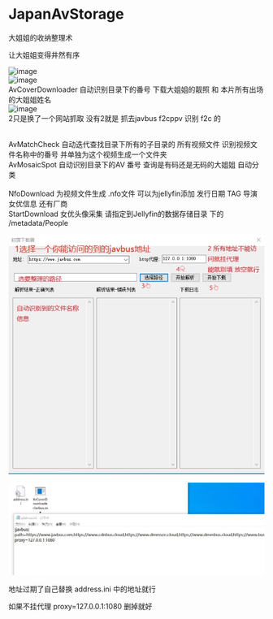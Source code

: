 # JapanAvStorage
 大姐姐的收纳整理术

让大姐姐变得井然有序<br>

![image](https://github.com/lqs1848/JapanAvStorage/blob/master/info/1.jpg)<br>
![image](https://github.com/lqs1848/JapanAvStorage/blob/master/info/2.jpg)<br>
AvCoverDownloader 自动识别目录下的番号 下载大姐姐的靓照 和 本片所有出场的大姐姐姓名<br>
![image](https://github.com/lqs1848/JapanAvStorage/blob/master/info/3.png)<br>
2只是换了一个网站抓取 没有2就是 抓去javbus f2cppv 识别 f2c 的<br>

<br>
AvMatchCheck 自动迭代查找目录下所有的子目录的 所有视频文件 识别视频文件名称中的番号 并单独为这个视频生成一个文件夹
<br>
AvMosaicSpot 自动识别目录下的AV 番号 查询是有码还是无码的大姐姐 自动分类<br>
<br>
NfoDownload 为视频文件生成 .nfo文件 可以为jellyfin添加 发行日期 TAG 导演 女优信息 还有厂商
<br>
StartDownload 女优头像采集    请指定到Jellyfin的数据存储目录 下的 /metadata/People









![image](https://github.com/lqs1848/JapanAvStorage/blob/master/info/111.jpg)<br>

![image](https://github.com/lqs1848/JapanAvStorage/blob/master/info/222.jpg)<br>

地址过期了自己替换 address.ini 中的地址就行<br>

如果不挂代理 proxy=127.0.0.1:1080 删掉就好

